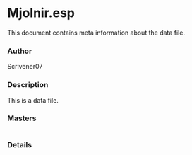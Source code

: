 # Mjolnir.esp
This document contains meta information about the data file.

### Author
Scrivener07

### Description
This is a data file.

### Masters
```
```

### Details
```
```
